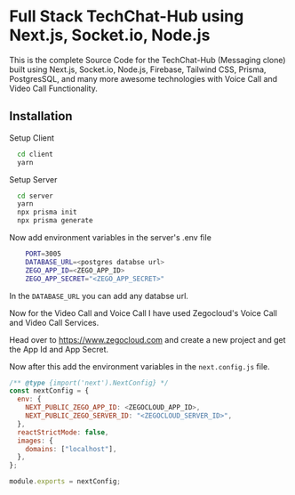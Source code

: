 
# Full Stack TechChat-Hub  using Next.js, Socket.io, Node.js


This is the complete Source Code for the TechChat-Hub (Messaging clone) built using Next.js, Socket.io, Node.js, Firebase, Tailwind CSS, Prisma, PostgresSQL, and many more awesome technologies with Voice Call and Video Call Functionality.




## Installation

Setup Client

```bash
  cd client
  yarn
```

Setup Server

```bash
  cd server
  yarn
  npx prisma init
  npx prisma generate
```

Now add environment variables in the server's .env file

```bash
    PORT=3005
    DATABASE_URL=<postgres databse url>
    ZEGO_APP_ID=<ZEGO_APP_ID>
    ZEGO_APP_SECRET="<ZEGO_APP_SECRET>"
```

In the `DATABASE_URL` you can add any databse url.

Now for the Video Call and Voice Call I have used Zegocloud's Voice Call and Video Call Services.

Head over to https://www.zegocloud.com and create a new project and get the App Id and App Secret.

Now after this add the environment variables in the `next.config.js` file.

```javascript
/** @type {import('next').NextConfig} */
const nextConfig = {
  env: {
    NEXT_PUBLIC_ZEGO_APP_ID: <ZEGOCLOUD_APP_ID>,
    NEXT_PUBLIC_ZEGO_SERVER_ID: "<ZEGOCLOUD_SERVER_ID>",
  },
  reactStrictMode: false,
  images: {
    domains: ["localhost"],
  },
};

module.exports = nextConfig;

```

